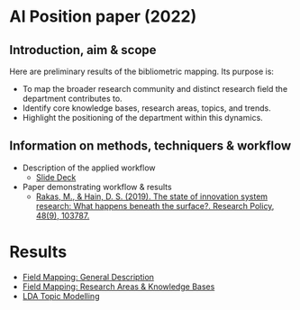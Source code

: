 # AI Position paper (2022)

## Introduction, aim & scope

Here are preliminary results of the bibliometric mapping. Its purpose is:

* To map the broader research community and distinct research field the department contributes to.
* Identify core knowledge bases, research areas, topics, and trends.
* Highlight the positioning of the department within this dynamics.

## Information on methods, techniquers & workflow

* Description of the applied workflow
   * [Slide Deck](
https://docs.google.com/presentation/d/1Uwe9GgRLPbsLzanJEUYJwo83g7Sn6J7YlkTLeCVrXEI/edit?usp=sharing)
* Paper demonstrating workflow & results
   * [Rakas, M., & Hain, D. S. (2019). The state of innovation system research: What happens beneath the surface?. Research Policy, 48(9), 103787.](https://doi.org/10.1016/j.respol.2019.04.011)

# Results

* [Field Mapping: General Description](https://daniel-hain.github.io/ai_position_paper_2022/output/field_mapping/field_mapping_general_ai_position_2022.html)
* [Field Mapping: Research Areas & Knowledge Bases](https://daniel-hain.github.io/ai_position_paper_2022/output/field_mapping/field_mapping_ai_position_2022.html)
* [LDA Topic Modelling](https://daniel-hain.github.io/ai_position_paper_2022/output/topic_modelling/LDAviz_ai_position_2022.rds/index.html#topic=0&lambda=0.4)
